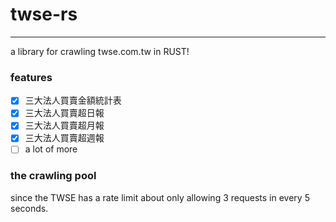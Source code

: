 # twse-rs
---
a library for crawling twse.com.tw in RUST!


### features

- [x] 三大法人買賣金額統計表
- [x] 三大法人買賣超日報
- [x] 三大法人買賣超月報
- [x] 三大法人買賣超週報
- [ ] a lot of more

### the crawling pool
since the TWSE has a rate limit about only allowing 3 requests in every 5 seconds.

